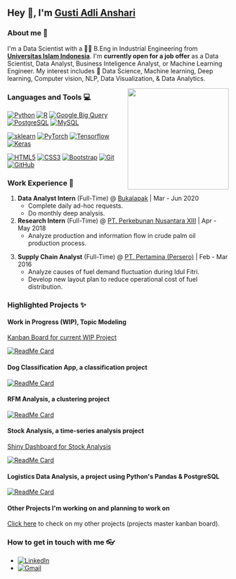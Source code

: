 ## Hey 👋, I'm [Gusti Adli Anshari]()

### About me :eyes:

I'm a Data Scientist with a 👨‍🎓 B.Eng in Industrial Engineering from **[Universitas Islam Indonesia](https://industrial.uii.ac.id/en/)**. I'm **currently open for a job offer** as a Data Scientist, Data Analyst, Business Inteligence Analyst, or Machine Learning Engineer. My interest includes :dart: Data Science, Machine learning, Deep learning, Computer vision, NLP, Data Visualization, & Data Analytics.

<img align='right' src="https://media.giphy.com/media/M9gbBd9nbDrOTu1Mqx/giphy.gif" width="230">

### Languages and Tools :computer:

[![Python](https://img.shields.io/badge/-Python-gray?style=flat&logo=python&link=https://github.com/gstdl)](https://github.com/gstdl) [![R](https://img.shields.io/badge/R-tomato?style=flat&logo=R&logoColor=white&link=https://github.com/gstdl)](https://github.com/gstdl) [![Google Big Query](https://img.shields.io/badge/Google_Big_Query-blueviolet?style=flat&link=https://github.com/gstdl)](https://github.com/gstdl) [![PostgreSQL](https://img.shields.io/badge/-PostgreSQL-336791?style=flat&logo=postgresql&link=https://github.com/gstdl)](https://github.com/gstdl) [![MySQL](https://img.shields.io/badge/-MySQL-black?style=flat&logo=mysql&link=https://github.com/gstdl)](https://github.com/gstdl)

[![sklearn](https://img.shields.io/badge/-Scikit_Learn-tomato?style=flat&link=https://github.com/gstdl)](https://github.com/gstdl) [![PyTorch](https://img.shields.io/badge/PyTorch-lightgray?style=flat&link=https://github.com/gstdl&logo=pytorch)](https://github.com/gstdl) [![Tensorflow](https://img.shields.io/badge/-Tensorflow-blue?style=flat&logo=tensorflow&link=https://github.com/gstdl)](https://github.com/gstdl) [![Keras](https://img.shields.io/badge/-Keras-red?style=flat&logo=keras&link=https://github.com/gstdl)](https://github.com/gstdl)

[![HTML5](https://img.shields.io/badge/-HTML5-E34F26?style=flat&logo=html5&logoColor=white&link=https://github.com/gstdl)](https://github.com/gstdl) [![CSS3](https://img.shields.io/badge/-CSS3-1572B6?style=flat&logo=css3&link=https://github.com/gstdl)](https://github.com/gstdl) [![Bootstrap](https://img.shields.io/badge/-Bootstrap-563D7C?style=flat&logo=bootstrap&link=https://github.com/gstdl)](https://github.com/gstdl) [![Git](https://img.shields.io/badge/-Git-black?style=flat&logo=git&link=https://github.com/gstdl)](https://github.com/gstdl)  [![GitHub](https://img.shields.io/badge/-GitHub-181717?style=flat&logo=github&link=https://github.com/gstdl)](https://github.com/gstdl)

### Work Experience :briefcase:

<!-- 1. **Data Analyst Trainee** (Part-time) @ [Supertype](https://supertype.ai/) | Oct 2020 - Mar 2021
    - Develop machine learning models to categorize text data based on their topics -->
1. **Data Analyst Intern** (Full-Time) @ [Bukalapak](https://www.bukalapak.com) | Mar - Jun 2020
    - Complete daily ad-hoc requests.
    - Do monthly deep analysis.
2. **Research Intern** (Full-Time) @ [PT. Perkebunan Nusantara XIII](http://www.ptpn13.com/) | Apr - May 2018
    - Analyze production and information flow in crude palm oil production process.
<!-- 1. **Business Operations Manager** (Full-Time) @[Lokafit](https://play.google.com/store/apps/details?id=com.shifair.lokafit&hl=en) | Mar - Dec 2016
    - Responsible in building business plan & communicating with stakeholders.-->
3. **Supply Chain Analyst** (Full-Time) @ [PT. Pertamina (Persero)](https://www.pertamina.com/) | Feb - Mar 2016
    - Analyze causes of fuel demand fluctuation during Idul Fitri.
    - Develop new layout plan to reduce operational cost of fuel distribution.

### Highlighted Projects :sparkles:

#### Work in Progress (WIP), Topic Modeling

[Kanban Board for current WIP Project](https://github.com/users/gstdl/projects/1)

[![ReadMe Card](https://github-readme-stats.vercel.app/api/pin/?username=gstdl&repo=Amazon-IPhone-XR-Product-Review-Topic-Modeling&-)](https://github.com/gstdl/Amazon-IPhone-XR-Product-Review-Topic-Modeling)

#### Dog Classification App, a classification project

[![ReadMe Card](https://github-readme-stats.vercel.app/api/pin/?username=gstdl&repo=Dog-Classification-Udacity-Project&-)](https://github.com/gstdl/Dog-Classification-Udacity-Project)

#### RFM Analysis, a clustering project

[![ReadMe Card](https://github-readme-stats.vercel.app/api/pin/?username=gstdl&repo=e-commerce-Customer-RFM-Analysis&-)](https://github.com/gstdl/e-commerce-Customer-RFM-Analysis)

#### Stock Analysis, a time-series analysis project

[Shiny Dashboard for Stock Analysis](https://gustiadli.shinyapps.io/Stock-Analyzer/)

[![ReadMe Card](https://github-readme-stats.vercel.app/api/pin/?username=gstdl&repo=Stock-Analysis-Using-R&-)](https://github.com/gstdl/Stock-Analysis-Using-R)

#### Logistics Data Analysis, a project using Python's Pandas & PostgreSQL

[![ReadMe Card](https://github-readme-stats.vercel.app/api/pin/?username=gstdl&repo=Logistics_Analysis&-)](https://github.com/gstdl/Logistics_Analysis)

#### Other Projects I'm working on and planning to work on

[Click here](https://github.com/users/gstdl/projects/2) to check on my other projects (projects master kanban board).

### How to get in touch with me 👓

<!--- [![Github](https://img.shields.io/badge/-Github-000?style=flat&logo=Github&logoColor=white)](https://github.com/gstdl) -->
- [![LinkedIn](https://img.shields.io/badge/-linkedin-blue?style=flat&logo=linkedin&logoColor=white)](https://www.linkedin.com/gstdl) 
- [![Gmail](https://img.shields.io/badge/-gmail-tomato?style=flat&logo=Gmail&logoColor=white)](mailto:gustiadli94@gmail.com)


<!-- ### Github Stats -->

<!-- https://github.com/anuraghazra/github-readme-stats -->

<!-- [![github stats](https://github-readme-stats.vercel.app/api?username=gstdl)](https://github.com/gstdl/github-readme-stats) -->

<!-- ![isitors](https://visitor-badge.glitch.me/badge?page_id=gstdl.gstdl) -->

<!--
**gstdl/gstdl** is a ✨ _special_ ✨ repository because its `README.md` (this file) appears on your GitHub profile.

Here are some ideas to get you started:

- 🔭 I’m currently working on ...
- 🌱 I’m currently learning ...
- 👯 I’m looking to collaborate on ...
- 🤔 I’m looking for help with ...
- 💬 Ask me about ...
- 📫 How to reach me: ...
- 😄 Pronouns: ...
- ⚡ Fun fact: ...
-->
